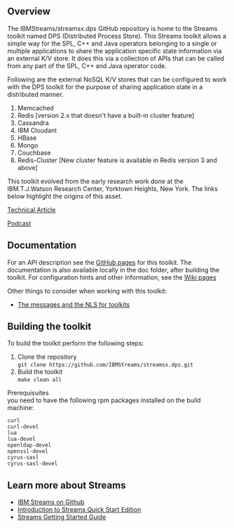 ## Overview ##

The IBMStreams/streamsx.dps GitHub repository is home to the Streams toolkit named
DPS (Distributed Process Store). This Streams toolkit allows a simple way for the
SPL, C++ and Java operators belonging to a single or multiple applications to share
the application specific state information via an external K/V store. It does this
via a collection of APIs that can be called from any part of the SPL, C++ and Java
operator code.

Following are the external NoSQL K/V stores that can be configured to work with the
DPS toolkit for the purpose of sharing application state in a distributed manner.

<ol>
<li>Memcached</li>
<li>Redis           [version 2.x that doesn't have a built-in cluster feature]</li>
<li>Cassandra</li>
<li>IBM Cloudant</li>
<li>HBase</li>
<li>Mongo</li>
<li>Couchbase</li>
<li>Redis-Cluster   [New cluster feature is available in Redis version 3 and above]</li>
</ol>

This toolkit evolved from the early research work done at the IBM.T.J.Watson Research Center, Yorktown Heights, New York. The links below highlight the origins of this asset.

[Technical Article](https://files.meetup.com/9505932/bd-streamsmemcached-pdf.pdf)

[Podcast](http://public.dhe.ibm.com/software/dw/podcast/twodw/twodw20140127.mp3)

## Documentation ##

For an API description see the [GitHub pages](http://ibmstreams.github.io/streamsx.dps) for this toolkit.
The documentation is also available locally in the doc folder, after building the toolkit.
For configuration hints and other information, see the [Wiki pages](https://github.com/IBMStreams/streamsx.dps/wiki)

Other things to consider when working with this toolkit:
* [The messages and the NLS for toolkits](https://github.com/IBMStreams/administration/wiki/Messages-and-National-Language-Support-for-toolkits)

## Building the toolkit ##

To build the toolkit perform the following steps:

1. Clone the repository   
   `git clone https://github.com/IBMStreams/streamsx.dps.git`
2. Build the toolkit   
   `make clean all`

Prerequisuites   
you need to have the following rpm packages installed on the build machine:
```
curl
curl-devel
lua
lua-devel
openldap-devel
openssl-devel
cyrus-sasl
cyrus-sasl-devel
```

## Learn more about Streams ##
* [IBM Streams on Github](http://ibmstreams.github.io)
* [Introduction to Streams Quick Start Edition](http://ibmstreams.github.io/streamsx.documentation/docs/4.3/qse-intro/)
* [Streams Getting Started Guide](http://ibmstreams.github.io/streamsx.documentation/docs/4.3/qse-getting-started/)

